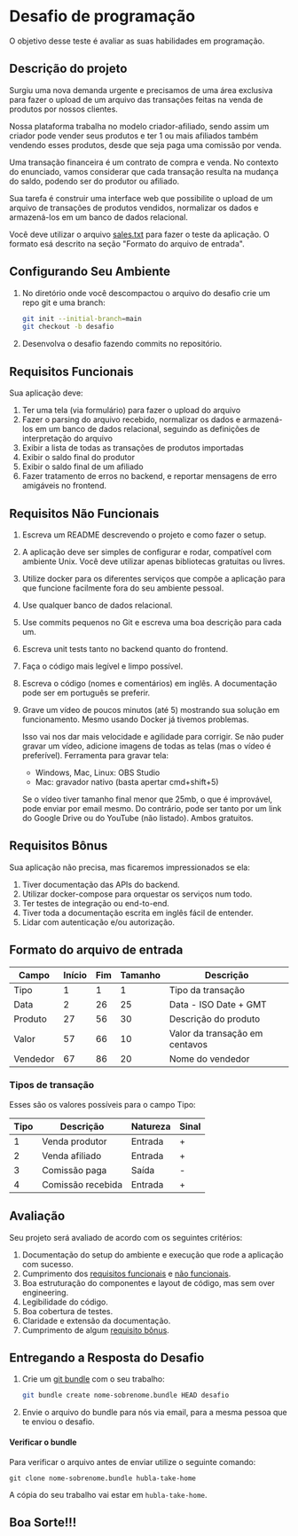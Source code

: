 # Desafio de programação

O objetivo desse teste é avaliar as suas habilidades em programação.

## Descrição do projeto

Surgiu uma nova demanda urgente e precisamos de uma área exclusiva para fazer o
upload de um arquivo das transações feitas na venda de produtos por nossos
clientes.

Nossa plataforma trabalha no modelo criador-afiliado, sendo assim um criador
pode vender seus produtos e ter 1 ou mais afiliados também vendendo esses
produtos, desde que seja paga uma comissão por venda.

Uma transação financeira é um contrato de compra e venda. No contexto do
enunciado, vamos considerar que cada transação resulta na mudança do saldo,
podendo ser do produtor ou afiliado.

Sua tarefa é construir uma interface web que possibilite o upload de um arquivo
de transações de produtos vendidos, normalizar os dados e armazená-los em um
banco de dados relacional.

Você deve utilizar o arquivo [sales.txt](sales.txt) para fazer o teste da
aplicação. O formato esá descrito na seção "Formato do arquivo de entrada".

## Configurando Seu Ambiente

1. No diretório onde você descompactou o arquivo do desafio crie um repo git e
   uma branch:
   ```bash
   git init --initial-branch=main
   git checkout -b desafio
   ```
2. Desenvolva o desafio fazendo commits no repositório.

## Requisitos Funcionais

Sua aplicação deve:

1. Ter uma tela (via formulário) para fazer o upload do arquivo
2. Fazer o parsing do arquivo recebido, normalizar os dados e armazená-los em um
   banco de dados relacional, seguindo as definições de interpretação do arquivo
3. Exibir a lista de todas as transações de produtos importadas
4. Exibir o saldo final do produtor
5. Exibir o saldo final de um afiliado
6. Fazer tratamento de erros no backend, e reportar mensagens de erro amigáveis
   no frontend.

## Requisitos Não Funcionais

1. Escreva um README descrevendo o projeto e como fazer o setup.
1. A aplicação deve ser simples de configurar e rodar, compatível com ambiente
   Unix. Você deve utilizar apenas bibliotecas gratuitas ou livres.
1. Utilize docker para os diferentes serviços que compõe a aplicação para que
   funcione facilmente fora do seu ambiente pessoal.
1. Use qualquer banco de dados relacional.
1. Use commits pequenos no Git e escreva uma boa descrição para cada um.
1. Escreva unit tests tanto no backend quanto do frontend.
1. Faça o código mais legível e limpo possível.
1. Escreva o código (nomes e comentários) em inglês. A documentação pode ser em
   português se preferir.
1. Grave um vídeo de poucos minutos (até 5) mostrando sua solução em
   funcionamento. Mesmo usando Docker já tivemos problemas.

   Isso vai nos dar mais velocidade e agilidade para corrigir. Se não puder
   gravar um vídeo, adicione imagens de todas as telas (mas o vídeo é
   preferível). Ferramenta para gravar tela:

   - Windows, Mac, Linux: OBS Studio
   - Mac: gravador nativo (basta apertar cmd+shift+5)

   Se o vídeo tiver tamanho final menor que 25mb, o que é improvável, pode
   enviar por email mesmo. Do contrário, pode ser tanto por um link do Google
   Drive ou do YouTube (não listado). Ambos gratuitos.

## Requisitos Bônus

Sua aplicação não precisa, mas ficaremos impressionados se ela:

1. Tiver documentação das APIs do backend.
2. Utilizar docker-compose para orquestar os serviços num todo.
3. Ter testes de integração ou end-to-end.
4. Tiver toda a documentação escrita em inglês fácil de entender.
5. Lidar com autenticação e/ou autorização.

## Formato do arquivo de entrada

| Campo    | Início | Fim | Tamanho | Descrição                      |
| -------- | ------ | --- | ------- | ------------------------------ |
| Tipo     | 1      | 1   | 1       | Tipo da transação              |
| Data     | 2      | 26  | 25      | Data - ISO Date + GMT          |
| Produto  | 27     | 56  | 30      | Descrição do produto           |
| Valor    | 57     | 66  | 10      | Valor da transação em centavos |
| Vendedor | 67     | 86  | 20      | Nome do vendedor               |

### Tipos de transação

Esses são os valores possíveis para o campo Tipo:

| Tipo | Descrição         | Natureza | Sinal |
| ---- | ----------------- | -------- | ----- |
| 1    | Venda produtor    | Entrada  | +     |
| 2    | Venda afiliado    | Entrada  | +     |
| 3    | Comissão paga     | Saída    | -     | // saida de valor
| 4    | Comissão recebida | Entrada  | +     |

## Avaliação

Seu projeto será avaliado de acordo com os seguintes critérios:

1. Documentação do setup do ambiente e execução que rode a aplicação com
   sucesso.
2. Cumprimento dos [requisitos funcionais](#Requisitos-Funcionais) e
   [não funcionais](#Requisitos-Nao-Funcionais).
3. Boa estruturação do componentes e layout de código, mas sem over engineering.
4. Legibilidade do código.
5. Boa cobertura de testes.
6. Claridade e extensão da documentação.
7. Cumprimento de algum [requisito bônus](#Requisitos-Bonus).

## Entregando a Resposta do Desafio

1. Crie um [git bundle](https://git-scm.com/docs/git-bundle) com o seu trabalho:
   ```bash
   git bundle create nome-sobrenome.bundle HEAD desafio
   ```
2. Envie o arquivo do bundle para nós via email, para a mesma pessoa que te
   enviou o desafio.

#### Verificar o bundle

Para verificar o arquivo antes de enviar utilize o seguinte comando:

```
git clone nome-sobrenome.bundle hubla-take-home
```

A cópia do seu trabalho vai estar em `hubla-take-home`.

## Boa Sorte!!!
